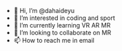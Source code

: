- 👋 Hi, I’m @dahaideyu
- 👀 I’m interested in coding and sport
- 🌱 I’m currently learning VR AR MR
- 💞️ I’m looking to collaborate on MR 
- 📫 How to reach me in email

<!---
dahaideyu/dahaideyu is a ✨ special ✨ repository because its `README.md` (this file) appears on your GitHub profile.
You can click the Preview link to take a look at your changes.
--->
